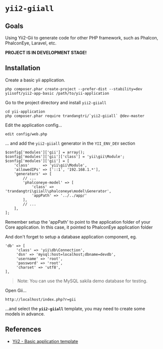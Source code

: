 `yii2-giiall`
===========

Goals
------------

Using Yii2-Gii to generate code for other PHP framework, such as Phalcon, PhalconEye, Laravel, etc.

**PROJECT IS IN DEVELOPMENT STAGE!**


Installation
------------

Create a basic yii application.

    php composer.phar create-project --prefer-dist --stability=dev yiisoft/yii2-app-basic /path/to/yii-application

Go to the project directory and install ``yii2-giiall``

    cd yii-application
    php composer.phar require trandangtri/`yii2-giiall` @dev-master

Edit the application config...

    edit config/web.php

... and add the `yii2-giiall` generator in the `YII_ENV_DEV` section

    $config['modules']['gii'] = array();
    $config['modules']['gii']['class'] = 'yii\gii\Module';
    $config['modules']['gii'] = [
        'class'      => 'yii\gii\Module',
        'allowedIPs' => ['::1', '192.168.1.*'],
        'generators' => [
            // ...
            'phalconeye-model' => [
                'class' => 'trandangtri\giiall\phalconeye\model\Generator',
                'appPath' => '../../app/'
            ],
            // ...
        ],
    ];


Remember setup the 'appPath' to point to the application folder of your Core application. In this case, it pointed to PhalconEye application folder

And don't forget to setup a database application component, eg.

    'db' => [
         'class' => 'yii\db\Connection',
         'dsn' => 'mysql:host=localhost;dbname=devdb',
         'username' => 'root',
         'password' => 'root',
         'charset' => 'utf8',
    ],

> Note: You can use the MySQL sakila demo database for testing.


Open Gii...

    http://localhost/index.php?r=gii

...and select the **`yii2-giiall`** template, you may need to create some models in advance.

References
------------
* [Yii2 - Basic application template](http://www.yiiframework.com/doc-2.0/guide-apps-basic.html)